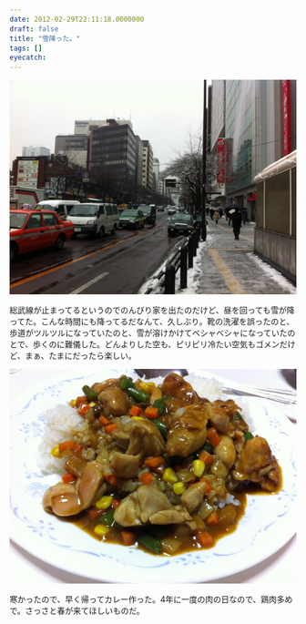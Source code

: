 ```yaml
---
date: 2012-02-29T22:11:18.0000000
draft: false
title: "雪降った。"
tags: []
eyecatch: 
---
```

<p><img src="20120229132517.jpg" alt="f:id:daruyanagi:20120229132517j:plain" title="f:id:daruyanagi:20120229132517j:plain" class="hatena-fotolife"></p><p>総武線が止まってるというのでのんびり家を出たのだけど、昼を回っても雪が降ってた。こんな時間にも降ってるだなんて、久しぶり。靴の洗濯を誤ったのと、歩道がツルツルになっていたのと、雪が溶けかけてベシャベシャになっていたのとで、歩くのに難儀した。どんよりした空も、ピリピリ冷たい空気もゴメンだけど、まぁ、たまにだったら楽しい。</p><p><img src="20120229202750.jpg" alt="f:id:daruyanagi:20120229202750j:plain" title="f:id:daruyanagi:20120229202750j:plain" class="hatena-fotolife"></p><p>寒かったので、早く帰ってカレー作った。4年に一度の肉の日なので、鶏肉多めで。さっさと春が来てほしいものだ。</p>
